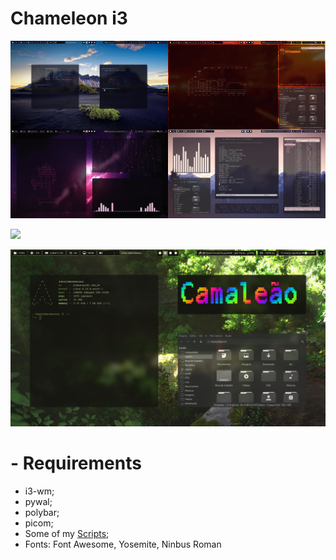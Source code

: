 # Chameleon i3
![](Screenshots/i3camaleon.jpg)

![](Screenshots/meui3a.gif)

![](Screenshots/presentation.jpg)

# - Requirements
  - i3-wm;
  - pywal;
  - polybar;
  - picom;
  - Some of my [Scripts](https://github.com/Lokarin/myBashScripts);
  - Fonts: Font Awesome, Yosemite, Ninbus Roman
